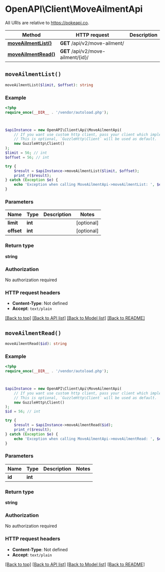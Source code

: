 # OpenAPI\Client\MoveAilmentApi

All URIs are relative to https://pokeapi.co.

Method | HTTP request | Description
------------- | ------------- | -------------
[**moveAilmentList()**](MoveAilmentApi.md#moveAilmentList) | **GET** /api/v2/move-ailment/ | 
[**moveAilmentRead()**](MoveAilmentApi.md#moveAilmentRead) | **GET** /api/v2/move-ailment/{id}/ | 


## `moveAilmentList()`

```php
moveAilmentList($limit, $offset): string
```



### Example

```php
<?php
require_once(__DIR__ . '/vendor/autoload.php');



$apiInstance = new OpenAPI\Client\Api\MoveAilmentApi(
    // If you want use custom http client, pass your client which implements `GuzzleHttp\ClientInterface`.
    // This is optional, `GuzzleHttp\Client` will be used as default.
    new GuzzleHttp\Client()
);
$limit = 56; // int
$offset = 56; // int

try {
    $result = $apiInstance->moveAilmentList($limit, $offset);
    print_r($result);
} catch (Exception $e) {
    echo 'Exception when calling MoveAilmentApi->moveAilmentList: ', $e->getMessage(), PHP_EOL;
}
```

### Parameters

Name | Type | Description  | Notes
------------- | ------------- | ------------- | -------------
 **limit** | **int**|  | [optional]
 **offset** | **int**|  | [optional]

### Return type

**string**

### Authorization

No authorization required

### HTTP request headers

- **Content-Type**: Not defined
- **Accept**: `text/plain`

[[Back to top]](#) [[Back to API list]](../../README.md#endpoints)
[[Back to Model list]](../../README.md#models)
[[Back to README]](../../README.md)

## `moveAilmentRead()`

```php
moveAilmentRead($id): string
```



### Example

```php
<?php
require_once(__DIR__ . '/vendor/autoload.php');



$apiInstance = new OpenAPI\Client\Api\MoveAilmentApi(
    // If you want use custom http client, pass your client which implements `GuzzleHttp\ClientInterface`.
    // This is optional, `GuzzleHttp\Client` will be used as default.
    new GuzzleHttp\Client()
);
$id = 56; // int

try {
    $result = $apiInstance->moveAilmentRead($id);
    print_r($result);
} catch (Exception $e) {
    echo 'Exception when calling MoveAilmentApi->moveAilmentRead: ', $e->getMessage(), PHP_EOL;
}
```

### Parameters

Name | Type | Description  | Notes
------------- | ------------- | ------------- | -------------
 **id** | **int**|  |

### Return type

**string**

### Authorization

No authorization required

### HTTP request headers

- **Content-Type**: Not defined
- **Accept**: `text/plain`

[[Back to top]](#) [[Back to API list]](../../README.md#endpoints)
[[Back to Model list]](../../README.md#models)
[[Back to README]](../../README.md)

